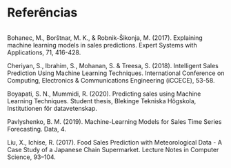 Referências
=======================

```{bibliography} references.bib
```
Bohanec, M., Borštnar, M. K., & Robnik-Šikonja, M. (2017). Explaining machine learning models in sales predictions. Expert Systems with Applications, 71, 416-428. 

Cheriyan, S., Ibrahim, S., Mohanan, S. & Treesa, S. (2018). Intelligent Sales Prediction Using Machine Learning Techniques. International Conference on Computing, Electronics & Communications Engineering (iCCECE), 53-58. 

Boyapati, S. N., Mummidi, R. (2020). Predicting sales using Machine Learning Techniques. Student thesis, Blekinge Tekniska Högskola, Institutionen för datavetenskap. 

Pavlyshenko, B. M. (2019). Machine-Learning Models for Sales Time Series Forecasting. Data, 4.

Liu, X.,  Ichise, R. (2017). Food Sales Prediction with Meteorological Data - A Case Study of a Japanese Chain Supermarket. Lecture Notes in Computer Science, 93–104.
